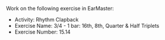 Work on the following exercise in EarMaster:
- Activity: Rhythm Clapback
- Exercise Name: 3/4 - 1 bar: 16th, 8th, Quarter & Half Triplets
- Exercise Number: 15.14
